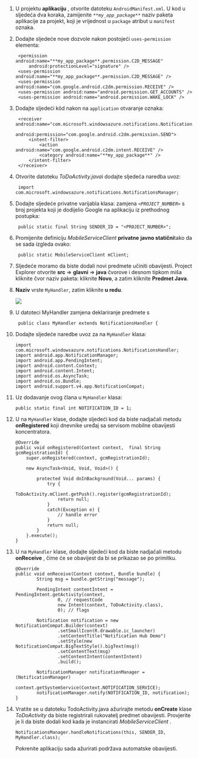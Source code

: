 1. U projektu **aplikaciju** , otvorite datoteku `AndroidManifest.xml`. U kod u sljedeća dva koraka, zamijenite _`**my_app_package**`_ naziv paketa aplikacije za projekt, koji je vrijednost u `package` atribut u `manifest` oznaka.

2. Dodajte sljedeće nove dozvole nakon postojeći `uses-permission` elementa:

        <permission android:name="**my_app_package**.permission.C2D_MESSAGE"
            android:protectionLevel="signature" />
        <uses-permission android:name="**my_app_package**.permission.C2D_MESSAGE" />
        <uses-permission android:name="com.google.android.c2dm.permission.RECEIVE" />
        <uses-permission android:name="android.permission.GET_ACCOUNTS" />
        <uses-permission android:name="android.permission.WAKE_LOCK" />

3. Dodajte sljedeći kôd nakon na `application` otvaranje oznaka:

        <receiver android:name="com.microsoft.windowsazure.notifications.NotificationsBroadcastReceiver"
                                        android:permission="com.google.android.c2dm.permission.SEND">
            <intent-filter>
                <action android:name="com.google.android.c2dm.intent.RECEIVE" />
                <category android:name="**my_app_package**" />
            </intent-filter>
        </receiver>


4. Otvorite datoteku *ToDoActivity.java*i dodajte sljedeća naredba uvoz:

        import com.microsoft.windowsazure.notifications.NotificationsManager;


5. Dodajte sljedeće privatne varijabla klasa: zamjena _`<PROJECT_NUMBER>`_ s broj projekta koji je dodijelio Google na aplikaciju iz prethodnog postupka:

        public static final String SENDER_ID = "<PROJECT_NUMBER>";

6. Promijenite definiciju *MobileServiceClient* **privatne** **javno statični**tako da se sada izgleda ovako:

        public static MobileServiceClient mClient;

7. Sljedeće moramo da biste dodali novi predmete učiniti obavijesti. Project Explorer otvorite **src** => **glavni** => **java** čvorove i desnom tipkom miša kliknite čvor naziv paketa: kliknite **Novo**, a zatim kliknite **Predmet Java**.

8. **Naziv** vrste `MyHandler`, zatim kliknite **u redu**.


    ![](./media/app-service-mobile-android-configure-push/android-studio-create-class.png)


9. U datoteci MyHandler zamjena deklariranje predmete s

        public class MyHandler extends NotificationsHandler {


10. Dodajte sljedeće naredbe uvoz za na `MyHandler` klasa:

        import com.microsoft.windowsazure.notifications.NotificationsHandler;
        import android.app.NotificationManager;
        import android.app.PendingIntent;
        import android.content.Context;
        import android.content.Intent;
        import android.os.AsyncTask;
        import android.os.Bundle;
        import android.support.v4.app.NotificationCompat;


11. Uz dodavanje ovog člana u `MyHandler` klasa:

        public static final int NOTIFICATION_ID = 1;


12. U na `MyHandler` klase, dodajte sljedeći kod da biste nadjačali metodu **onRegistered** koji dnevnike uređaj sa servisom mobilne obavijesti koncentratora.

        @Override
        public void onRegistered(Context context,  final String gcmRegistrationId) {
            super.onRegistered(context, gcmRegistrationId);

            new AsyncTask<Void, Void, Void>() {

                protected Void doInBackground(Void... params) {
                    try {
                        ToDoActivity.mClient.getPush().register(gcmRegistrationId);
                        return null;
                    }
                    catch(Exception e) {
                        // handle error             
                    }
                    return null;            
                }
            }.execute();
        }


13. U na `MyHandler` klase, dodajte sljedeći kod da biste nadjačali metodu **onReceive** , čime će se obavijest da bi se prikazao se po primitku.

        @Override
        public void onReceive(Context context, Bundle bundle) {
                String msg = bundle.getString("message");

                PendingIntent contentIntent = PendingIntent.getActivity(context,
                        0, // requestCode
                        new Intent(context, ToDoActivity.class),
                        0); // flags

                Notification notification = new NotificationCompat.Builder(context)
                        .setSmallIcon(R.drawable.ic_launcher)
                        .setContentTitle("Notification Hub Demo")
                        .setStyle(new NotificationCompat.BigTextStyle().bigText(msg))
                        .setContentText(msg)
                        .setContentIntent(contentIntent)
                        .build();

                NotificationManager notificationManager = (NotificationManager)
                        context.getSystemService(Context.NOTIFICATION_SERVICE);
                notificationManager.notify(NOTIFICATION_ID, notification);
        }


14. Vratite se u datoteku TodoActivity.java ažurirajte metodu **onCreate** klase *ToDoActivity* da biste registrirali rukovatelj predmet obavijesti. Provjerite je li da biste dodali kod kada je instancirati *MobileServiceClient* .


        NotificationsManager.handleNotifications(this, SENDER_ID, MyHandler.class);

    Pokrenite aplikaciju sada ažurirati podržava automatske obavijesti.
